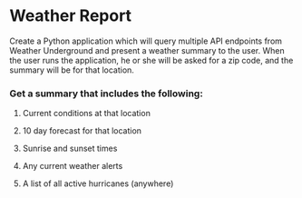 # Weather Report

Create a Python application which will query multiple API endpoints from Weather Underground and present a weather summary to the user. When the user runs the application, he or she will be asked for a zip code, and the summary will be for that location.

### Get a summary that includes the following:

1. Current conditions at that location

2. 10 day forecast for that location

3. Sunrise and sunset times

4. Any current weather alerts

5. A list of all active hurricanes (anywhere)
